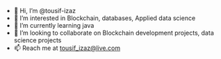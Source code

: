 - 👋 Hi, I’m @tousif-izaz
- 👀 I’m interested in Blockchain, databases, Applied data science
- 🌱 I’m currently learning java
- 💞️ I’m looking to collaborate on Blockchain development projects, data science projects
- 📫 Reach me at tousif_izaz@live.com

<!---
tousif-izaz/tousif-izaz is a ✨ special ✨ repository because its `README.md` (this file) appears on your GitHub profile.
You can click the Preview link to take a look at your changes.
--->
